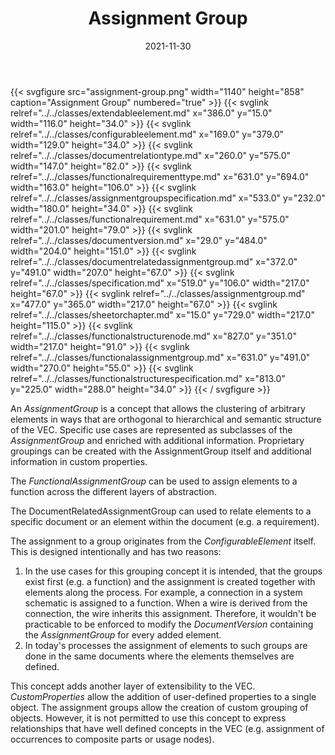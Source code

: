 ﻿---
title: Assignment Group
toc: false
type: specs
layout: diagram
date: "2021-11-30"
draft: false
specification: VEC
version: 2.0.0-rc1
documentType: "Recommendation"
elementType: Diagram
classes:
  - ExtendableElement
  - ConfigurableElement
  - DocumentRelationType
  - FunctionalRequirementType
  - AssignmentGroupSpecification
  - FunctionalRequirement
  - DocumentVersion
  - DocumentRelatedAssignmentGroup
  - Specification
  - AssignmentGroup
  - SheetOrChapter
  - FunctionalStructureNode
  - FunctionalAssignmentGroup
  - FunctionalStructureSpecification
menu:
  VEC-2.0.0-rc1:    
    parent: key-concepts
    identifier: key-concepts/assignment-group
    weight: 1001002 

# Prev/next pager order (if `docs_section_pager` enabled in `params.toml`)
weight: 1001002
---
{{< svgfigure src="assignment-group.png" width="1140" height="858" caption="Assignment Group" numbered="true" >}}
  {{< svglink relref="../../classes/extendableelement.md" x="386.0" y="15.0" width="116.0" height="34.0" >}}
  {{< svglink relref="../../classes/configurableelement.md" x="169.0" y="379.0" width="129.0" height="34.0" >}}
  {{< svglink relref="../../classes/documentrelationtype.md" x="260.0" y="575.0" width="147.0" height="82.0" >}}
  {{< svglink relref="../../classes/functionalrequirementtype.md" x="631.0" y="694.0" width="163.0" height="106.0" >}}
  {{< svglink relref="../../classes/assignmentgroupspecification.md" x="533.0" y="232.0" width="180.0" height="34.0" >}}
  {{< svglink relref="../../classes/functionalrequirement.md" x="631.0" y="575.0" width="201.0" height="79.0" >}}
  {{< svglink relref="../../classes/documentversion.md" x="29.0" y="484.0" width="204.0" height="151.0" >}}
  {{< svglink relref="../../classes/documentrelatedassignmentgroup.md" x="372.0" y="491.0" width="207.0" height="67.0" >}}
  {{< svglink relref="../../classes/specification.md" x="519.0" y="106.0" width="217.0" height="67.0" >}}
  {{< svglink relref="../../classes/assignmentgroup.md" x="477.0" y="365.0" width="217.0" height="67.0" >}}
  {{< svglink relref="../../classes/sheetorchapter.md" x="15.0" y="729.0" width="217.0" height="115.0" >}}
  {{< svglink relref="../../classes/functionalstructurenode.md" x="827.0" y="351.0" width="217.0" height="91.0" >}}
  {{< svglink relref="../../classes/functionalassignmentgroup.md" x="631.0" y="491.0" width="270.0" height="55.0" >}}
  {{< svglink relref="../../classes/functionalstructurespecification.md" x="813.0" y="225.0" width="288.0" height="34.0" >}}
{{< / svgfigure >}}
<p> An <i>AssignmentGroup</i> is a concept that allows the clustering of arbitrary elements in ways that are orthogonal to hierarchical and semantic structure of the VEC. Specific use cases are represented as subclasses of the <i>AssignmentGroup</i> and enriched with additional information. Proprietary groupings can be created with the AssignmentGroup itself and additional information in custom properties.      </p>      <p> The<i> FunctionalAssignmentGroup</i> can be used to assign elements to a function across the different layers of abstraction.      </p>      <p> The DocumentRelatedAssignmentGroup can used to relate elements to a specific document or an element within the document (e.g. a requirement).      </p>      <p> The assignment to a group originates from the <i>ConfigurableElement</i> itself. This is designed intentionally and has two reasons:      </p>      <ol>       <li> In the use cases for this grouping concept it is intended, that the groups exist first (e.g. a function) and the assignment is created together with elements along the process. For example, a connection in a system schematic is assigned to a function. When a wire is derived from the connection, the wire inherits this assignment. Therefore, it wouldn't be practicable to be enforced to modify the <i>DocumentVersion</i> containing the <i>AssignmentGroup</i> for every added element.        </li>       <li> In today's processes the assignment of elements to such groups are done in the same documents where the elements themselves are defined.        </li>     </ol>     <p> This concept adds another layer of extensibility to the&#160;VEC. <i>CustomProperties</i> allow the addition of user-defined properties to a single object. The assignment groups allow the creation of custom grouping of objects. However, it is not permitted to use this concept to express relationships that have well defined concepts in the VEC&#160;(e.g. assignment of occurrences to composite parts or usage nodes).      </p>
